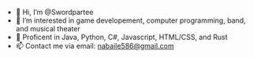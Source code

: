 - 👋 Hi, I’m @Swordpartee
- 👀 I’m interested in game developement, computer programming, band, and musical theater
- 🌱 Proficent in Java, Python, C#, Javascript, HTML/CSS, and Rust
- 📫 Contact me via email: nabaile586@gmail.com
